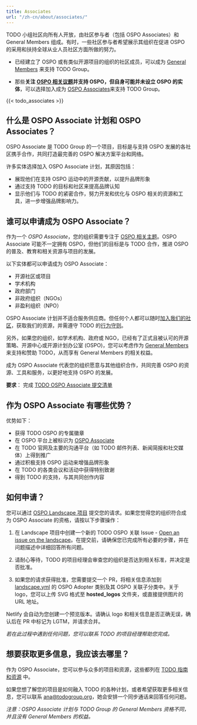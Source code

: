```yaml
---
title: Associates
url: "/zh-cn/about/associates/"
---
```


TODO 小组社区向所有人开放，由社区参与者（包括 OSPO Associates）和 General Members 组成。有时，一些社区参与者希望展示其组织在促进 OSPO 的采用和扶持全球从业人员社区方面所做的努力。

* 已经建立了 OSPO 或有类似开源项目的组织的社区成员，可以成为 [General Members](https://todogroup.org/join/) 来支持 TODO Group。

* 那些**关注 [OSPO 相关议题](https://ospomindmap.todogroup.org/)并支持 OSPO，但自身可能并未设立 OSPO 的实体**，可以选择加入成为 [OSPO Associates](https://github.com/todogroup/governance/blob/main/OSPO-Associate-Program.md#-ways-you-can-support-todo)来支持 TODO Group。

{{< todo_associates >}}

## 什么是 OSPO Associate 计划和 OSPO Associates？

OSPO Associate 是 TODO Group 的一个项目，目标是与支持 OSPO 发展的各社区携手合作，共同打造最完善的 OSPO 解决方案平台和网络。

许多实体选择加入 OSPO Associate 计划，其原因包括：

* 展现他们在支持 OSPO 运动中的开源贡献，以提升品牌形象
* 通过支持 TODO 的目标和社区来提高品牌认知
* 显示他们与 TODO 的紧密合作，努力开发和优化与 OSPO 相关的资源和工具，进一步增强品牌影响力。

## 谁可以申请成为 OSPO Associate？

作为一个 *OSPO Associate*，您的组织需要专注于 [OSPO 相关主题](https://ospomindmap.todogroup.org/)。OSPO Associate 可能不一定拥有 OSPO，但他们的目标是与 TODO 合作，推进 OSPO 的普及、教育和相关资源与项目的发展。

以下实体都可以申请成为 OSPO Associate：

* 开源社区或项目
* 学术机构
* 政府部门
* 非政府组织（NGOs）
* 非盈利组织（NPO）

OSPO Associate 计划并不适合服务供应商。但任何个人都可以随时[加入我们的社区](https://todogroup.org/community/)，获取我们的资源，并需遵守 TODO 的[行为守则](https://github.com/todogroup/.github/blob/master/CODE_OF_CONDUCT.md#todo-group-code-of-conduct)。

另外，如果您的组织，如学术机构、政府或 NGO，已经有了正式且被认可的开源策略、开源中心或开源计划办公室 (OSPO)，您可以考虑作为 [General Members](https://todogroup.org/members/) 来支持和赞助 TODO，从而享有 General Members 的相关权益。

成为 OSPO Associate 代表您的组织愿意与其他组织合作，共同完善 OSPO 的资源、工具和服务，以更好地支持 OSPO 的发展。

**要求**： 完成 [TODO OSPO Associate 提交清单](https://github.com/todogroup/ospolandscape/issues/new/choose)

## 作为 OSPO Associate 有哪些优势？

优势如下：

* 获得 TODO OSPO 的专属徽章
* 在 OSPO 平台上被标识为 [OSPO Associate](https://landscape.todogroup.org/card-mode?category=ospo-associate&grouping=category)
* 在 TODO 官网及主要的沟通平台（如 TODO 邮件列表、新闻简报和社交媒体）上得到推广
* 通过积极支持 OSPO 运动来增强品牌形象
* 在 TODO 的各类会议和活动中获得特别致谢
* 得到 TODO 的支持，与其共同创作内容

## 如何申请？

您可以通过 [OSPO Landscape 项目](https://github.com/todogroup/ospolandscape) 提交您的请求。如果您觉得您的组织符合成为 OSPO Associate 的资格，请按以下步骤操作：

1) 在 Landscape 项目中创建一个新的 TODO OSPO 关联 Issue - [Open an issue on the landscape](https://github.com/todogroup/ospolandscape/issues/new/choose)。在提交前，请确保您已完成所有必要的步骤，并在问题描述中详细回答所有问题。

2) 请耐心等待，TODO 的项目经理会审查您的组织是否达到相关标准，并决定是否批准。

3) 如果您的请求获得批准，您需要提交一个 PR，将相关信息添加到 [landscape.yml](https://github.com/todogroup/ospolandscape/blob/master/landscape.yml) 的 OSPO Adopter 类别及其 OSPO 关联子分类中。关于 logo，您可以上传 SVG 格式至 **hosted_logos** 文件夹，或直接提供图片的 URL 地址。

Netlify 会自动为您创建一个预览版本。请确认 logo 和相关信息是否正确无误，确认后在 PR 中标记为 LGTM，并请求合并。

*若在此过程中遇到任何问题，您可以联系 TODO 的项目经理帮助您完成。*

## 想要获取更多信息，我应该去哪里？

作为 OSPO Associate，您可以参与众多的项目和资源，这些都列在 [TODO 指南和资源](todogroup.org/guides) 中。

如果您想了解您的项目是如何融入 TODO 的各种计划，或者希望获取更多相关信息，您可以联系 ana@todogroup.org，她会安排一个同步通话来回答任何问题。

*注意：OSPO Associate 计划与 TODO Group 的 General Members 资格不同，并且没有 General Members 的权益。*
